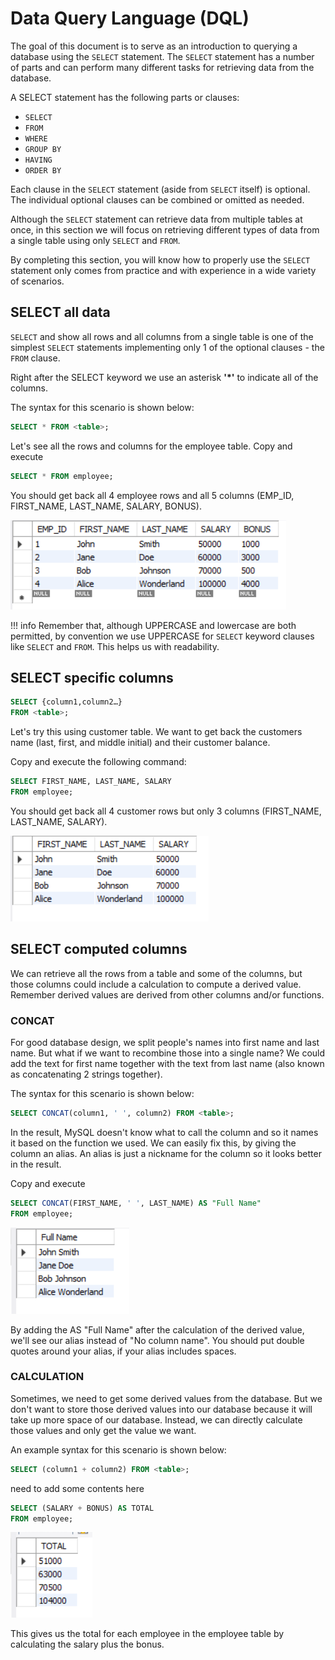 # Data Query Language (DQL)

The goal of this document is to serve as an introduction to querying a database using the ```SELECT``` statement. The ```SELECT``` statement has a number of parts and can perform many different tasks for retrieving data from the database.

A SELECT statement has the following parts or clauses:

- ```SELECT```
- ```FROM```
- ```WHERE```
- ```GROUP BY```
- ```HAVING```
- ```ORDER BY```

Each clause in the ```SELECT``` statement (aside from ```SELECT``` itself) is optional. The individual optional clauses can be combined or omitted as needed.

Although the ```SELECT``` statement can retrieve data from multiple tables at once, in this section we will focus on retrieving different types of data from a single table using only ```SELECT``` and ```FROM```.

By completing this section, you will know how to properly use the ```SELECT``` statement only comes from practice and with experience in a wide variety of scenarios.

## SELECT all data

```SELECT``` and show all rows and all columns from a single table is one of the simplest ```SELECT``` statements implementing only 1 of the optional clauses - the ```FROM``` clause.

Right after the SELECT keyword we use an asterisk **'\*'** to indicate all of the columns.

The syntax for this scenario is shown below:

```sql
SELECT * FROM <table>;
```

Let's see all the rows and columns for the employee table.
Copy and execute

```sql
SELECT * FROM employee;
```

You should get back all 4 employee rows and all 5 columns (EMP_ID, FIRST_NAME, LAST_NAME, SALARY, BONUS).

![Image title](./images/select_all.png)

!!! info
Remember that, although UPPERCASE and lowercase are both permitted, by convention we use UPPERCASE for ```SELECT``` keyword clauses like ```SELECT``` and ```FROM```. This helps us with readability.

## SELECT specific columns

```sql
SELECT {column1,column2…}
FROM <table>;
```

Let's try this using customer table. We want to get back the customers name (last, first, and middle initial) and their customer balance.

Copy and execute the following command:

```sql
SELECT FIRST_NAME, LAST_NAME, SALARY 
FROM employee;
```

You should get back all 4 customer rows but only 3 columns (FIRST_NAME, LAST_NAME, SALARY).

![Image title](./images/select_specific_cols.png)

## SELECT computed columns

We can retrieve all the rows from a table and some of the columns, but those columns could include a calculation to compute a derived value.
Remember derived values are derived from other columns and/or functions.

### CONCAT

For good database design, we split people's names into first name and last name. But what if we want to recombine those into a single name? We could add the text for first name together with the text from last name (also known as concatenating 2 strings together).

The syntax for this scenario is shown below:

```sql
SELECT CONCAT(column1, ' ', column2) FROM <table>;
```

In the result, MySQL doesn't know what to call the column and so it names it based on the function we used. We can easily fix this, by giving the column an alias. An alias is just a nickname for the column so it looks better in the result.

Copy and execute

```sql
SELECT CONCAT(FIRST_NAME, ' ', LAST_NAME) AS "Full Name" 
FROM employee;
```

![Image title](./images/concat.png)

By adding the AS "Full Name" after the calculation of the derived value, we'll see our alias instead of "No column name". You should put double quotes around your alias, if your alias includes spaces.

### CALCULATION

Sometimes, we need to get some derived values from the database. But we don't want to store those derived values into our database because it will take up more space of our database. Instead, we can directly calculate those values and only get the value we want. 

An example syntax for this scenario is shown below:

```sql
SELECT (column1 + column2) FROM <table>;
```

need to add some contents here

```sql
SELECT (SALARY + BONUS) AS TOTAL
FROM employee;
```

![Image title](./images/select_cal.png)

This gives us the total for each employee in the employee table by calculating the salary plus the bonus.
